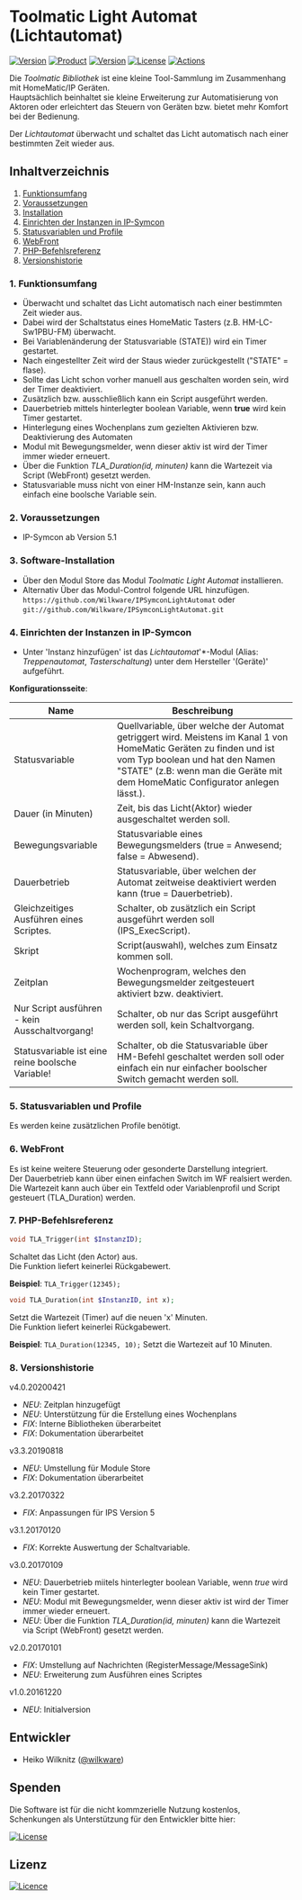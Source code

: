# Toolmatic Light Automat (Lichtautomat)

[![Version](https://img.shields.io/badge/Symcon-PHP--Modul-red.svg)](https://www.symcon.de/service/dokumentation/entwicklerbereich/sdk-tools/sdk-php/)
[![Product](https://img.shields.io/badge/Symcon%20Version-5.1%20%3E-blue.svg)](https://www.symcon.de/produkt/)
[![Version](https://img.shields.io/badge/Modul%20Version-4.0.20200421-orange.svg)](https://github.com/Wilkware/IPSymconLightAutomat)
[![License](https://img.shields.io/badge/License-CC%20BY--NC--SA%204.0-green.svg)](https://creativecommons.org/licenses/by-nc-sa/4.0/)
[![Actions](https://github.com/Wilkware/IPSymconLightAutomat/workflows/Check%20Style/badge.svg)](https://github.com/Wilkware/IPSymconLightAutomat/actions)

Die *Toolmatic Bibliothek* ist eine kleine Tool-Sammlung im Zusammenhang mit HomeMatic/IP Geräten.  
Hauptsächlich beinhaltet sie kleine Erweiterung zur Automatisierung von Aktoren oder erleichtert das Steuern von Geräten bzw. bietet mehr Komfort bei der Bedienung.  
  
Der *Lichtautomat* überwacht und schaltet das Licht automatisch nach einer bestimmten Zeit wieder aus.

## Inhaltverzeichnis

1. [Funktionsumfang](#1-funktionsumfang)
2. [Voraussetzungen](#2-voraussetzungen)
3. [Installation](#3-installation)
4. [Einrichten der Instanzen in IP-Symcon](#4-einrichten-der-instanzen-in-ip-symcon)
5. [Statusvariablen und Profile](#5-statusvariablen-und-profile)
6. [WebFront](#6-webfront)
7. [PHP-Befehlsreferenz](#7-php-befehlsreferenz)
8. [Versionshistorie](#8-versionshistorie)

### 1. Funktionsumfang

* Überwacht und schaltet das Licht automatisch nach einer bestimmten Zeit wieder aus.
* Dabei wird der Schaltstatus eines HomeMatic Tasters (z.B. HM-LC-Sw1PBU-FM) überwacht.
* Bei Variablenänderung der Statusvariable (STATE)) wird ein Timer gestartet.
* Nach eingestellter Zeit wird der Staus wieder zurückgestellt ("STATE" = flase).
* Sollte das Licht schon vorher manuell aus geschalten worden sein, wird der Timer deaktiviert.
* Zusätzlich bzw. ausschließlich kann ein Script ausgeführt werden.
* Dauerbetrieb mittels hinterlegter boolean Variable, wenn **true** wird kein Timer gestartet.
* Hinterlegung eines Wochenplans zum gezielten Aktivieren bzw. Deaktivierung des Automaten
* Modul mit Bewegungsmelder, wenn dieser aktiv ist wird der Timer immer wieder erneuert.
* Über die Funktion _TLA_Duration(id, minuten)_ kann die Wartezeit via Script (WebFront) gesetzt werden.
* Statusvariable muss nicht von einer HM-Instanze sein, kann auch einfach eine boolsche Variable sein.

### 2. Voraussetzungen

* IP-Symcon ab Version 5.1

### 3. Software-Installation

* Über den Modul Store das Modul *Toolmatic Light Automat* installieren.
* Alternativ Über das Modul-Control folgende URL hinzufügen.  
`https://github.com/Wilkware/IPSymconLightAutomat` oder `git://github.com/Wilkware/IPSymconLightAutomat.git`

### 4. Einrichten der Instanzen in IP-Symcon

* Unter 'Instanz hinzufügen' ist das *Lichtautomat*'*-Modul (Alias: *Treppenautomat*, *Tasterschaltung*) unter dem Hersteller '(Geräte)' aufgeführt.

__Konfigurationsseite__:

Name                                             | Beschreibung
------------------------------------------------ | ---------------------------------
Statusvariable                                   | Quellvariable, über welche der Automat getriggert wird. Meistens im Kanal 1 von HomeMatic Geräten zu finden und ist vom Typ boolean und hat den Namen "STATE" (z.B: wenn man die Geräte mit dem HomeMatic Configurator anlegen lässt.).
Dauer (in Minuten)                               | Zeit, bis das Licht(Aktor) wieder ausgeschaltet werden soll.
Bewegungsvariable                                | Statusvariable eines Bewegungsmelders (true = Anwesend; false = Abwesend).
Dauerbetrieb                                     | Statusvariable, über welchen der Automat zeitweise deaktiviert werden kann (true = Dauerbetrieb).
Gleichzeitiges Ausführen eines Scriptes.         | Schalter, ob zusätzlich ein Script ausgeführt werden soll (IPS_ExecScript).
Skript                                           | Script(auswahl), welches zum Einsatz kommen soll.
Zeitplan                                         | Wochenprogram, welches den Bewegungsmelder zeitgesteuert aktiviert bzw. deaktiviert.
Nur Script ausführen - kein Ausschaltvorgang!    | Schalter, ob nur das Script ausgeführt werden soll, kein Schaltvorgang.
Statusvariable ist eine reine boolsche Variable! | Schalter, ob die Statusvariable über HM-Befehl geschaltet werden soll oder einfach ein nur einfacher boolscher Switch gemacht werden soll.

### 5. Statusvariablen und Profile

Es werden keine zusätzlichen Profile benötigt.

### 6. WebFront

Es ist keine weitere Steuerung oder gesonderte Darstellung integriert.  
Der Dauerbetrieb kann über einen einfachen Switch im WF realsiert werden.  
Die Wartezeit kann auch über ein Textfeld oder Variablenprofil und Script gesteuert (TLA_Duration) werden.

### 7. PHP-Befehlsreferenz

```php
void TLA_Trigger(int $InstanzID);
```

Schaltet das Licht (den Actor) aus.  
Die Funktion liefert keinerlei Rückgabewert.

__Beispiel__: `TLA_Trigger(12345);`

```php
void TLA_Duration(int $InstanzID, int x);
```

Setzt die Wartezeit (Timer) auf die neuen 'x' Minuten.  
Die Funktion liefert keinerlei Rückgabewert.

__Beispiel__: `TLA_Duration(12345, 10);` Setzt die Wartezeit auf 10 Minuten.

### 8. Versionshistorie

v4.0.20200421

* _NEU_: Zeitplan hinzugefügt
* _NEU_: Unterstützung für die Erstellung eines Wochenplans
* _FIX_: Interne Bibliotheken überarbeitet
* _FIX_: Dokumentation überarbeitet

v3.3.20190818

* _NEU_: Umstellung für Module Store
* _FIX_: Dokumentation überarbeitet

v3.2.20170322

* _FIX_: Anpassungen für IPS Version 5

v3.1.20170120

* _FIX_: Korrekte Auswertung der Schaltvariable.

v3.0.20170109

* _NEU_: Dauerbetrieb miitels hinterlegter boolean Variable, wenn _true_ wird kein Timer gestartet.
* _NEU_: Modul mit Bewegungsmelder, wenn dieser aktiv ist wird der Timer immer wieder erneuert.
* _NEU_: Über die Funktion _TLA_Duration(id, minuten)_ kann die Wartezeit via Script (WebFront) gesetzt werden.

v2.0.20170101

* _FIX_: Umstellung auf Nachrichten (RegisterMessage/MessageSink)
* _NEU_: Erweiterung zum Ausführen eines Scriptes

v1.0.20161220

* _NEU_: Initialversion

## Entwickler

* Heiko Wilknitz ([@wilkware](https://github.com/wilkware))

## Spenden

Die Software ist für die nicht kommzerielle Nutzung kostenlos, Schenkungen als Unterstützung für den Entwickler bitte hier:

[![License](https://img.shields.io/badge/Einfach%20spenden%20mit-PayPal-blue.svg)](https://www.paypal.com/cgi-bin/webscr?cmd=_s-xclick&hosted_button_id=8816166)

## Lizenz

[![Licence](https://licensebuttons.net/i/l/by-nc-sa/transparent/00/00/00/88x31-e.png)](https://creativecommons.org/licenses/by-nc-sa/4.0/)
